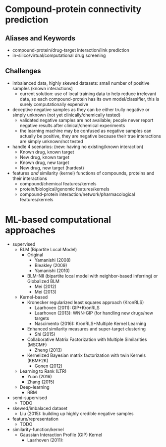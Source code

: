 # Compound-protein connectivity prediction

## Aliases and Keywords
* compound-protein/drug-target interaction/link prediction
* in-silico/virtual/computational drug screening

## Challenges
* imbalanced data, highly skewed datasets: small number of positive samples (known interactions)
    * current solution: use of local training data to help reduce irrelevant data,
      so each compound-protein has its own model/classifier, this is surely computationally expensive
* deceptive negative samples as they can be either trully negative or simply unknown (not yet clinically/chemically tested)
    * validated negative samples are not available;
      people never report negative results after clinical/chemical experiments
    * the learning machine may be confused as negative samples can actually be positive,
      they are negative because their true interactions are simply unknown/not tested
* handle 4 scenarios: (new: having no existing/known interaction)
    * Known drug, known target
    * New drug, known target
    * Known drug, new target
    * New drug, new target (hardest)
* features _and_ similarity (kernel) functions of compounds, proteins and their interactions
    * compound/chemical features/kernels
    * protein/biological/genomic features/kernels
    * compound-protein interaction/network/pharmacological features/kernels

# ML-based computational approaches
* supervised
    * BLM (Bipartite Local Model)
        * Original
            * Yamanishi (2008)
            * Bleakley (2009)
            * Yamanishi (2010)
        * BLM-NII (bipartite local model with neighbor-based inferring) or Globalized BLM
            * Mei (2012)
            * Mei (2013)
    * Kernel-based
        * Kronecker regularized least squares approach (KronRLS)
            * Laarhoven (2011): GIP+KronRLS
            * Laarhoven (2013): WNN-GIP (for handling new drugs/new targets
            * Nascimento (2016): KronRLS+Multiple Kernel Learning
        * Enhanced similarity measures and super-target clustering
            * Shi (2015)
        * Collaborative Matrix Factorization with Multiple Similarities (MSCMF)
            * Zheng (2013)
        * Kernelized Bayesian matrix factorization with twin Kernels (KBMF2K)
            * Gonen (2012)
    * Learning to Rank (LTR)
        * Yuan (2016)
        * Zhang (2015)
    * Deep-learning
        * RBM
* semi-supervised
    * TODO
* skewed/imbalaced dataset
    * Liu (2015):  building up highly credible negative samples
* feature/representation
    * TODO
* similarity-function/kernel
    * Gaussian Interaction Profile (GIP) Kernel
        * Laarhoven (2011):
